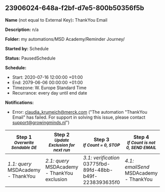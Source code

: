 ## 23906024-648a-f2bf-d7e5-800b50356f5b

**Name** (not equal to External Key)**:** ThankYou Email

**Description:** n/a

**Folder:** my automations/MSD Academy/Reminder Journey/

**Started by:** Schedule

**Status:** PausedSchedule

**Schedule:**

* Start: 2020-07-16 12:00:00 +01:00
* End: 2079-06-06 00:00:00 +01:00
* Timezone: W. Europe Standard Time
* Recurrance: every day until end date

**Notifications:**

* Error: claudia_krumeich@merck.com ("The automation "ThankYou Email" has failed. For support in solving this issue, please contact support@growingminds.nl")

| Step 1<br>_<small>Overwrite Sendable DE</small>_ | Step 2<br>_<small>Update Exclusion for next run</small>_ | Step 3<br>_<small>If Count = 0, STOP</small>_ | Step 4<br>_<small>If Count is not 0, SEND EMAIL</small>_ |
| --- | --- | --- | --- |
| _1.1: query_<br>MSDAcademy - ThankYou | _2.1: query_<br>MSDAcademy - ThankYou exclusion | _3.1: verification_<br>03775fbd-89fd-48bb-b49f-2238393635f0 | _4.1: emailSend_<br>MSDAcademy - ThankYou |
